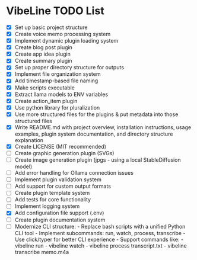 # VibeLine TODO List

- [x] Set up basic project structure
- [x] Create voice memo processing system
- [x] Implement dynamic plugin loading system
- [x] Create blog post plugin
- [x] Create app idea plugin
- [x] Create summary plugin
- [x] Set up proper directory structure for outputs
- [x] Implement file organization system
- [x] Add timestamp-based file naming
- [x] Make scripts executable
- [x] Extract llama models to ENV variables
- [x] Create action_item plugin
- [x] Use python library for pluralization
- [x] Use more structured files for the plugins & put metadata into those structured files
- [x] Write README.md with project overview, installation instructions, usage examples, plugin system documentation, and directory structure explanation
- [x] Create LICENSE (MIT recommended)
- [ ] Create graphic generation plugin (SVGs)
- [ ] Create image generation plugin (jpgs - using a local StableDiffusion model)
- [ ] Add error handling for Ollama connection issues
- [ ] Implement plugin validation system
- [ ] Add support for custom output formats
- [ ] Create plugin template system
- [ ] Add tests for core functionality
- [ ] Implement logging system
- [x] Add configuration file support (.env)
- [ ] Create plugin documentation system
- [ ] Modernize CLI structure:
      - Replace bash scripts with a unified Python CLI tool
      - Implement subcommands: run, watch, process, transcribe
      - Use click/typer for better CLI experience
      - Support commands like:
        - vibeline run
        - vibeline watch
        - vibeline process transcript.txt
        - vibeline transcribe memo.m4a 